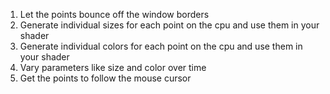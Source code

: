 1. Let the points bounce off the window borders
1. Generate individual sizes for each point on the cpu and use them in your shader
1. Generate individual colors for each point on the cpu and use them in your shader
1. Vary parameters like size and color over time
1. Get the points to follow the mouse cursor
